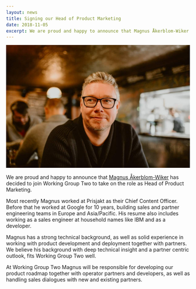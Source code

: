 ```yaml
---
layout: news
title: Signing our Head of Product Marketing
date: 2018-11-05
excerpt: We are proud and happy to announce that Magnus Åkerblom-Wiker has decided to join Working Group Two to take on the role as Head of Product Marketing.
---
```


<img src="/img/news/magnus.jpg" alt="Magnus Åkerblom-Wiker">

We are proud and happy to announce that [Magnus Åkerblom-Wiker](https://www.linkedin.com/in/mawiker/) has decided to join Working Group Two to take on the role as Head of Product Marketing.

Most recently Magnus worked at Prisjakt as their Chief Content Officer. Before that he worked at Google for 10 years, building sales and partner engineering teams in Europe and Asia/Pacific. His resume also includes working as a sales engineer at household names like IBM and as a developer.

Magnus has a strong technical background, as well as solid experience in working with product development and deployment together with partners. We believe his background with deep technical insight and a partner centric outlook, fits Working Group Two well.

At Working Group Two Magnus will be responsible for developing our product roadmap together with operator partners and developers, as well as handling sales dialogues with new and existing partners.
